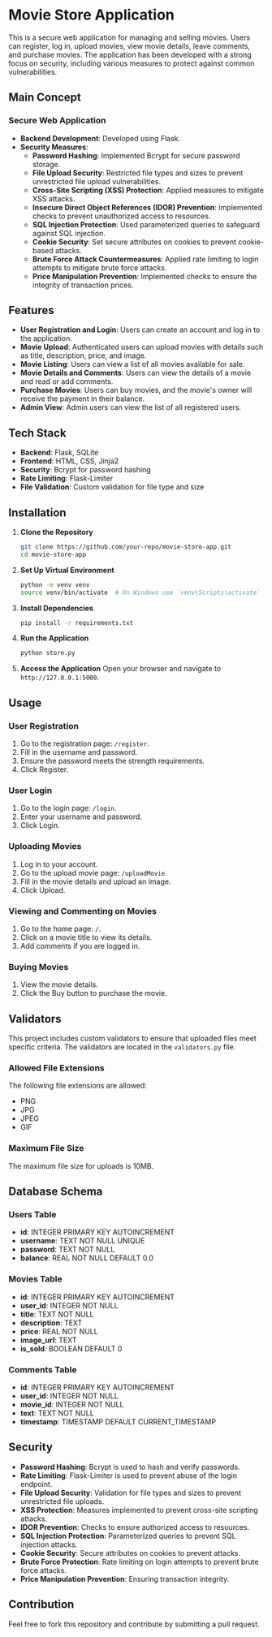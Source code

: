 # Movie Store Application

This is a secure web application for managing and selling movies. Users can register, log in, upload movies, view movie details, leave comments, and purchase movies. The application has been developed with a strong focus on security, including various measures to protect against common vulnerabilities.

## Main Concept

### Secure Web Application

- **Backend Development**: Developed using Flask.
- **Security Measures**:
  - **Password Hashing**: Implemented Bcrypt for secure password storage.
  - **File Upload Security**: Restricted file types and sizes to prevent unrestricted file upload vulnerabilities.
  - **Cross-Site Scripting (XSS) Protection**: Applied measures to mitigate XSS attacks.
  - **Insecure Direct Object References (IDOR) Prevention**: Implemented checks to prevent unauthorized access to resources.
  - **SQL Injection Protection**: Used parameterized queries to safeguard against SQL injection.
  - **Cookie Security**: Set secure attributes on cookies to prevent cookie-based attacks.
  - **Brute Force Attack Countermeasures**: Applied rate limiting to login attempts to mitigate brute force attacks.
  - **Price Manipulation Prevention**: Implemented checks to ensure the integrity of transaction prices.

## Features

- **User Registration and Login**: Users can create an account and log in to the application.
- **Movie Upload**: Authenticated users can upload movies with details such as title, description, price, and image.
- **Movie Listing**: Users can view a list of all movies available for sale.
- **Movie Details and Comments**: Users can view the details of a movie and read or add comments.
- **Purchase Movies**: Users can buy movies, and the movie's owner will receive the payment in their balance.
- **Admin View**: Admin users can view the list of all registered users.

## Tech Stack

- **Backend**: Flask, SQLite
- **Frontend**: HTML, CSS, Jinja2
- **Security**: Bcrypt for password hashing
- **Rate Limiting**: Flask-Limiter
- **File Validation**: Custom validation for file type and size

## Installation

1. **Clone the Repository**
    ```bash
    git clone https://github.com/your-repo/movie-store-app.git
    cd movie-store-app
    ```

2. **Set Up Virtual Environment**
    ```bash
    python -m venv venv
    source venv/bin/activate  # On Windows use `venv\Scripts\activate`
    ```

3. **Install Dependencies**
    ```bash
    pip install -r requirements.txt
    ```

4. **Run the Application**
    ```bash
    python store.py
    ```

5. **Access the Application**
    Open your browser and navigate to `http://127.0.0.1:5000`.

## Usage

### User Registration

1. Go to the registration page: `/register`.
2. Fill in the username and password.
3. Ensure the password meets the strength requirements.
4. Click Register.

### User Login

1. Go to the login page: `/login`.
2. Enter your username and password.
3. Click Login.

### Uploading Movies

1. Log in to your account.
2. Go to the upload movie page: `/uploadMovie`.
3. Fill in the movie details and upload an image.
4. Click Upload.

### Viewing and Commenting on Movies

1. Go to the home page: `/`.
2. Click on a movie title to view its details.
3. Add comments if you are logged in.

### Buying Movies

1. View the movie details.
2. Click the Buy button to purchase the movie.

## Validators

This project includes custom validators to ensure that uploaded files meet specific criteria. The validators are located in the `validators.py` file.

### Allowed File Extensions

The following file extensions are allowed:
- PNG
- JPG
- JPEG
- GIF

### Maximum File Size

The maximum file size for uploads is 10MB.

## Database Schema

### Users Table
- **id**: INTEGER PRIMARY KEY AUTOINCREMENT
- **username**: TEXT NOT NULL UNIQUE
- **password**: TEXT NOT NULL
- **balance**: REAL NOT NULL DEFAULT 0.0

### Movies Table
- **id**: INTEGER PRIMARY KEY AUTOINCREMENT
- **user_id**: INTEGER NOT NULL
- **title**: TEXT NOT NULL
- **description**: TEXT
- **price**: REAL NOT NULL
- **image_url**: TEXT
- **is_sold**: BOOLEAN DEFAULT 0

### Comments Table
- **id**: INTEGER PRIMARY KEY AUTOINCREMENT
- **user_id**: INTEGER NOT NULL
- **movie_id**: INTEGER NOT NULL
- **text**: TEXT NOT NULL
- **timestamp**: TIMESTAMP DEFAULT CURRENT_TIMESTAMP

## Security

- **Password Hashing**: Bcrypt is used to hash and verify passwords.
- **Rate Limiting**: Flask-Limiter is used to prevent abuse of the login endpoint.
- **File Upload Security**: Validation for file types and sizes to prevent unrestricted file uploads.
- **XSS Protection**: Measures implemented to prevent cross-site scripting attacks.
- **IDOR Prevention**: Checks to ensure authorized access to resources.
- **SQL Injection Protection**: Parameterized queries to prevent SQL injection attacks.
- **Cookie Security**: Secure attributes on cookies to prevent attacks.
- **Brute Force Protection**: Rate limiting on login attempts to prevent brute force attacks.
- **Price Manipulation Prevention**: Ensuring transaction integrity.

## Contribution

Feel free to fork this repository and contribute by submitting a pull request.


